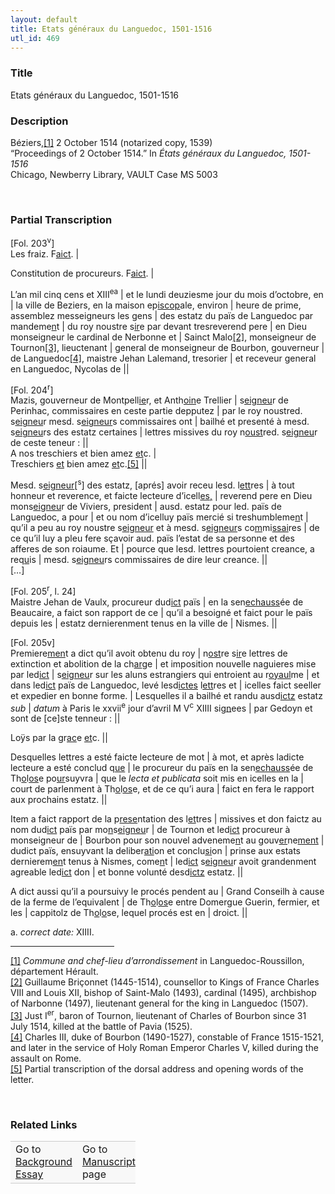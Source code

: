 ```yaml
---  
layout: default  
title: Etats généraux du Languedoc, 1501-1516  
utl_id: 469
---
```


### Title

Etats généraux du Languedoc, 1501-1516


### Description

<p>Béziers,<a href="#_ftn1" name="_ftnref1" title="" id="_ftnref1">[1]</a> 2 October 1514 (notarized copy, 1539)<br />
“Proceedings of 2 October 1514.” In <em>États généraux du Languedoc, 1501-1516</em><br />
Chicago, Newberry Library, VAULT Case MS 5003</p>
<p> </p>


### Partial Transcription

<p>[Fol. 203<sup>v</sup>]<br />
Les fraiz. F<u>aict</u>. |</p>
<p>Constitution de procureurs. F<u>aict</u>. |</p>
<p>L’an mil cinq cens et XIII<sup>e</sup><sup>a</sup> | et le lundi deuziesme jour du mois d’octobre, en | la ville de Beziers, en la maison ep<u>iscop</u>ale, environ | heure de prime, assemblez messeigneurs les gens | des estatz du païs de Languedoc par mandeme<u>n</u>t | du roy noustre s<u>ir</u>e par devant tresreverend pere | en Dieu monseigneur le cardinal de Nerbonne et | Sainct Malo<a href="#_ftn2" name="_ftnref2" title="" id="_ftnref2">[2]</a>, monseigneur de Tournon<a href="#_ftn3" name="_ftnref3" title="" id="_ftnref3">[3]</a>, lieuctenant | general de monseigneur de Bourbon, gouverneur | de Languedoc<a href="#_ftn4" name="_ftnref4" title="" id="_ftnref4">[4]</a>, maistre Jehan Lalemand, tresorier | et receveur general en Languedoc, Nycolas de ||</p>
<p>[Fol. 204<sup>r</sup>]<br />
Mazis, gouverneur de Montpell<u>ie</u>r, et Anth<u>oin</u>e Trellier | s<u>eigneu</u>r de Perinhac, commissaires en ceste partie depputez | par le roy noustred. s<u>eigneu</u>r mesd. s<u>eigneur</u>s commissaires ont | bailhé et presenté à mesd. s<u>eigneu</u>rs des estatz certaines | lettres missives du roy n<u>oust</u>red. s<u>eigneu</u>r de ceste teneur : ||<br />
A nos treschiers et bien amez <u>et</u>c. |<br />
Treschiers <u>et</u> bien amez <u>et</u>c.<a href="#_ftn5" name="_ftnref5" title="" id="_ftnref5">[5]</a> ||</p>
<p>Mesd. s<u>eigneur</u>[<sup>s</sup>] des estatz, [aprés] avoir receu lesd. l<u>ett</u>res | à tout honneur et reverence, et faicte lecteure d’icell<u>es,</u> | reverend pere en Dieu mons<u>eigneu</u>r de Viviers, president | ausd. estatz pour led. païs de Languedoc, a pour | et ou nom d’icelluy païs mercié si treshumbleme<u>n</u>t | qu’il a peu au roy noustre s<u>eigneur</u> et à mesd. s<u>eigneur</u>s co<u>m</u>mi<u>ssai</u>res | de ce qu’il luy a pleu fere sçavoir aud. païs l’estat de sa personne et des afferes de son roiaume. Et | pource que lesd. lettres pourtoient creance, a req<u>u</u>is | mesd. s<u>eigneu</u>rs commissaires de dire leur creance. ||<br />
[…]</p>
<p>[Fol. 205<sup>r</sup>, l. 24]<br />
Maistre Jehan de Vaulx, procureur dud<u>ict</u> païs | en la sen<u>echauss</u>ée de Beaucaire, a faict son rapport de ce | qu’il a besoigné et faict pour le païs depuis les | estatz dernierenment tenus en la ville de | Nismes. ||</p>
<p>[Fol. 205v]<br />
Premiere<u>men</u>t a dict qu’il avoit obtenu du roy | n<u>ost</u>re s<u>ir</u>e lettres de extinction et abolition de la ch<u>ar</u>ge | et imposition nouvelle naguieres mise par led<u>ict</u> | s<u>eigneu</u>r sur les aluns estrangiers qui entroient au r<u>oyaul</u>me | et dans led<u>ict</u> païs de Languedoc, levé lesd<u>ictes</u> l<u>ett</u>res et | icelles faict seeller et expedier en bonne forme. | Lesquelles il a bailhé et randu ausd<u>ictz</u> estatz <em>sub</em> | <em>datum</em> à Paris le xxvii<sup>e</sup> jour d’avril M V<sup>c</sup> XIIII si<u>gn</u>ees | par Gedoyn et sont de [ce]ste tenneur : ||</p>
<p>Loÿs par la gr<u>ac</u>e <u>et</u>c. ||</p>
<p>Desquelles lettres a esté faicte lecteure de mot | à mot, et après ladicte lecteure a esté conclud q<u>ue</u> | le procureur du païs en la sen<u>echauss</u>ée de Th<u>o</u>l<u>os</u>e po<u>ur</u>suyvra | que le <em>lecta et publicata</em> soit mis en icelles en la | court de parlenment à Th<u>o</u>l<u>os</u>e, et de ce qu’i aura | faict en fera le rapport aux prochains estatz. ||</p>
<p>Item a faict rapport de la p<u>rese</u>ntation des l<u>et</u>tres | missives et don faictz au nom dud<u>ict</u> païs par mo<u>n</u>s<u>eigneu</u>r | de Tournon et led<u>ict</u> procureur à monseigneur de | Bourbon pour son nouvel adveneme<u>n</u>t au gouv<u>er</u>ne<u>ment</u> | dudict païs, ensuyvant la deliber<u>ati</u>on et conclu<u>si</u>on | prinse aux estats dernierem<u>en</u>t tenus à Nismes, come<u>n</u>t | led<u>ict</u> s<u>eigneu</u>r avoit grandenment agreable led<u>ict</u> don | et bonne volunté desd<u>ictz</u> estatz. ||</p>
<p>A dict aussi qu’il a poursuivy le procés pendent au | Grand Conseilh à cause de la ferme de l’equivalent | de Th<u>o</u>l<u>os</u>e entre Domergue Guerin, fermier, et les | cappitolz de Th<u>o</u>l<u>o</u>se, lequel procés est en | droict. ||</p>
<p>a. <em>correct date:</em> XIIII.</p>
<div>
<hr align="left" size="1" width="33%" /><div id="ftn1">
<a href="#_ftnref1" name="_ftn1" title="" id="_ftn1">[1]</a> <em>Commune and chef-lieu d’arrondissement</em> in Languedoc-Roussillon, département Hérault.
</div>
<div id="ftn2">
<a href="#_ftnref2" name="_ftn2" title="" id="_ftn2">[2]</a> Guillaume Briçonnet (1445-1514), counsellor to Kings of France Charles VIII and Louis XII, bishop of Saint-Malo (1493), cardinal (1495), archbishop of Narbonne (1497), lieutenant general for the king in Languedoc (1507).
</div>
<div id="ftn3">
<a href="#_ftnref3" name="_ftn3" title="" id="_ftn3">[3]</a> Just I<sup>er</sup>, baron of Tournon, lieutenant of Charles of Bourbon since 31 July 1514, killed at the battle of Pavia (1525).
</div>
<div id="ftn4">
<a href="#_ftnref4" name="_ftn4" title="" id="_ftn4">[4]</a> Charles III, duke of Bourbon (1490-1527), constable of France 1515-1521, and later in the service of Holy Roman Emperor Charles V, killed during the assault on Rome.
</div>
<div id="ftn5">
<a href="#_ftnref5" name="_ftn5" title="" id="_ftn5">[5]</a> Partial transcription of the dorsal address and opening words of the letter.
<p> </p>
</div>
</div>


### Related Links

<table border="0.5" cellpadding="1" cellspacing="1" style="width: 200px; background-color:#F8F8F8;">
    <tbody style="border-color:#ccc">
        <tr style="border-color:#ccc">
            <td>Go to <a href="https://centerfordigitalhumanities.github.io/Newberry-French-paleography/essay/469" target="_blank">Background Essay</a></td>
            <td>Go to <a href="https://centerfordigitalhumanities.github.io/Newberry-French-paleography/www/record.html?id=469" target="_blank">Manuscript</a> page</td>
        </tr>
    </tbody>
</table>
